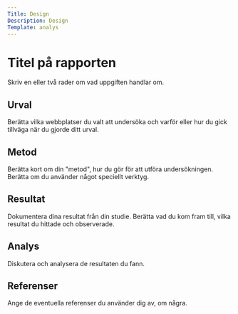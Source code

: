 ```yaml
---
Title: Design
Description: Design
Template: analys
---
```


# Titel på rapporten

Skriv en eller två rader om vad uppgiften handlar om.

## Urval

Berätta vilka webbplatser du valt att undersöka och varför eller hur du gick tillväga när du gjorde ditt urval.

## Metod

Berätta kort om din "metod", hur du gör för att utföra undersökningen. Berätta om du använder något speciellt verktyg.

## Resultat

Dokumentera dina resultat från din studie. Berätta vad du kom fram till, vilka resultat du hittade och observerade.

## Analys

Diskutera och analysera de resultaten du fann.

## Referenser

Ange de eventuella referenser du använder dig av, om några.

